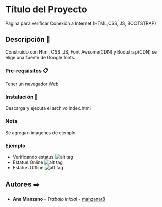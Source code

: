 # Título del Proyecto

Página para verificar Conexión a Internet (HTML,CSS, JS, BOOTSTRAP)

## Descripción 🚀

Construido con Html, CSS ,JS, Font Awsome(CDN) y Bootstrap(CDN) se elige una fuente de Google fonts.

### Pre-requisitos 📋

Tener un navegador Web

### Instalación 🔧

Descarga y ejecuta el archivo index.html

### Nota

Se agregan imagenes de ejemplo

### Ejemplo 
+ Verificando estatus
![alt tag](https://github.com/manzanar8/Proyectos-Javascript/blob/main/Proyectos/pageOffline/images/check.jpg?raw=true) 
+ Estatus Online
![alt tag](https://github.com/manzanar8/Proyectos-Javascript/blob/main/Proyectos/pageOffline/images/online.jpg?raw=true)
+ Estatus Offline
![alt tag](https://github.com/manzanar8/Proyectos-Javascript/blob/main/Proyectos/pageOffline/images/offline.jpg?raw=true)

## Autores ✒️

* **Ana Manzano** - *Trabajo Inicial* - [manzanar8](https://github.com/manzanar8)





